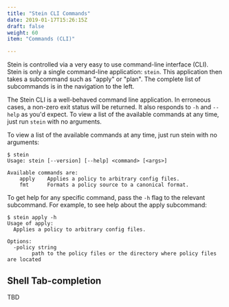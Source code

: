 ```yaml
---
title: "Stein CLI Commands"
date: 2019-01-17T15:26:15Z
draft: false
weight: 60
item: "Commands (CLI)"

---
```


Stein is controlled via a very easy to use command-line interface (CLI). Stein is only a single command-line application: `stein`. This application then takes a subcommand such as "apply" or "plan". The complete list of subcommands is in the navigation to the left.

The Stein CLI is a well-behaved command line application. In erroneous cases, a non-zero exit status will be returned. It also responds to `-h` and `--help` as you'd expect. To view a list of the available commands at any time, just run `stein` with no arguments.

To view a list of the available commands at any time, just run stein with no arguments:

```console
$ stein
Usage: stein [--version] [--help] <command> [<args>]

Available commands are:
    apply    Applies a policy to arbitrary config files.
    fmt      Formats a policy source to a canonical format.

```

To get help for any specific command, pass the `-h` flag to the relevant subcommand. For example, to see help about the apply subcommand:

```console
$ stein apply -h
Usage of apply:
  Applies a policy to arbitrary config files.

Options:
  -policy string
        path to the policy files or the directory where policy files are located

```

## Shell Tab-completion

TBD
